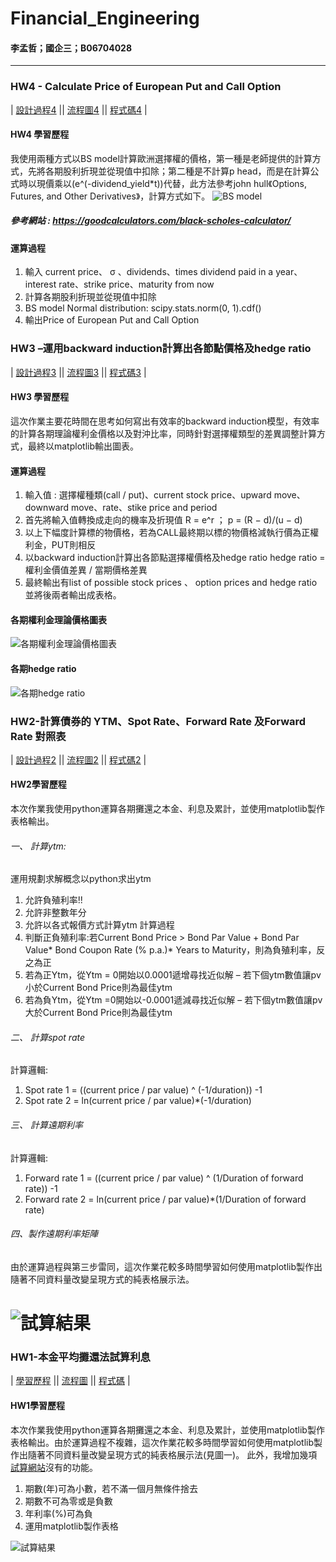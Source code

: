 # Financial_Engineering
#### 李孟哲；國企三；B06704028
*******
### HW4 - Calculate Price of European Put and Call Option
| [設計過程4][] || [流程圖4][] || [程式碼4][] |

  [設計過程4]:  https://github.com/mengjelee/Financial_Engineering/blob/master/hw4/HW4%E5%AD%B8%E7%BF%92%E6%AD%B7%E7%A8%8B.pdf  "設計過程4"
  [流程圖4]:  https://github.com/mengjelee/Financial_Engineering/blob/master/hw4/HW4%E6%B5%81%E7%A8%8B%E5%9C%96.pdf  "流程圖4"
  [程式碼4]:  https://github.com/mengjelee/Financial_Engineering/blob/master/hw4/hw4.ipynb    "程式碼4"
#### HW4 學習歷程
我使用兩種方式以BS model計算歐洲選擇權的價格，第一種是老師提供的計算方式，先將各期股利折現並從現值中扣除；第二種是不計算p head，而是在計算公式時以現價乘以(e^(-dividend_yield*t))代替，此方法參考john hull《Options, Futures, and Other Derivatives》，計算方式如下。
 ![BS model](https://github.com/mengjelee/Financial_Engineering/blob/master/hw4/2.png)
##### 參考網站 : https://goodcalculators.com/black-scholes-calculator/

#### 運算過程
1.	輸入 current price、 σ 、dividends、times dividend paid in a year、interest rate、strike price、maturity from now
2.	計算各期股利折現並從現值中扣除
3.	BS model
Normal distribution: scipy.stats.norm(0, 1).cdf()
4.	輸出Price of European Put and Call Option

### HW3 –運用backward induction計算出各節點價格及hedge ratio
| [設計過程3][] || [流程圖3][] || [程式碼3][] |

  [設計過程3]:  https://github.com/mengjelee/Financial_Engineering/blob/master/hw3/HW3%E5%AD%B8%E7%BF%92%E6%AD%B7%E7%A8%8B.pdf  "設計過程3"
  [流程圖3]:  https://github.com/mengjelee/Financial_Engineering/blob/master/hw3/HW3%E6%B5%81%E7%A8%8B%E5%9C%96.pdf  "流程圖3"
  [程式碼3]:  https://github.com/mengjelee/Financial_Engineering/blob/master/hw3/hw3.ipynb    "程式碼3"

#### HW3 學習歷程
這次作業主要花時間在思考如何寫出有效率的backward induction模型，有效率的計算各期理論權利金價格以及對沖比率，同時針對選擇權類型的差異調整計算方式，最終以matplotlib輸出圖表。

#### 運算過程
1.	輸入值 : 選擇權種類(call / put)、current stock price、upward move、downward move、rate、stike price and period
2.	首先將輸入值轉換成走向的機率及折現值
R = e^r ； p = (R − d)/(u − d)
3.	 以上下幅度計算標的物價格，若為CALL最終期以標的物價格減執行價為正權利金，PUT則相反
4.	以backward induction計算出各節點選擇權價格及hedge ratio
hedge ratio = 權利金價值差異 / 當期價格差異
5.	最終輸出有list of possible stock prices 、 option prices and hedge ratio並將後兩者輸出成表格。

#### 各期權利金理論價格圖表
![各期權利金理論價格圖表](https://github.com/mengjelee/Financial_Engineering/blob/master/hw3/%E5%90%84%E6%9C%9F%E6%AC%8A%E5%88%A9%E9%87%91%E7%90%86%E8%AB%96%E5%83%B9%E6%A0%BC.png)
#### 各期hedge ratio
![各期hedge ratio](https://github.com/mengjelee/Financial_Engineering/blob/master/hw3/%E5%90%84%E6%9C%9Fhedge%20ratio.png)


### HW2-計算債券的 YTM、Spot Rate、Forward Rate 及Forward Rate 對照表
| [設計過程2][] || [流程圖2][] || [程式碼2][] |

  [設計過程2]:  https://github.com/mengjelee/Financial_Engineering/blob/master/hw2/hw2%E8%A8%AD%E8%A8%88%E6%96%87%E4%BB%B6.pdf  "設計過程2"
  [流程圖2]:  https://github.com/mengjelee/Financial_Engineering/blob/master/hw2/HW2%E6%B5%81%E7%A8%8B%E5%9C%96.pdf  "流程圖2"
  [程式碼2]:  https://github.com/mengjelee/Financial_Engineering/blob/master/hw2/hw2.ipynb    "程式碼2"
  
#### HW2學習歷程
本次作業我使用python運算各期攤還之本金、利息及累計，並使用matplotlib製作表格輸出。

###### 一、	計算ytm: 
運用規劃求解概念以python求出ytm
1.	允許負殖利率!!
2.	允許非整數年分
3.	允許以各式報價方式計算ytm
計算過程
1.	判斷正負殖利率:若Current Bond Price > Bond Par Value + Bond Par Value* Bond Coupon Rate (% p.a.)* Years to Maturity，則為負殖利率，反之為正
2.	若為正Ytm，從Ytm = 0開始以0.0001遞增尋找近似解 – 若下個ytm數值讓pv小於Current Bond Price則為最佳ytm
3.	若為負Ytm，從Ytm =0開始以-0.0001遞減尋找近似解 – 若下個ytm數值讓pv大於Current Bond Price則為最佳ytm

###### 二、	計算spot rate
計算邏輯:
1.	Spot rate 1 = ((current price / par value) ^ (-1/duration)) -1
2.	Spot rate 2 = ln(current price / par value)*(-1/duration)

###### 三、	計算遠期利率
計算邏輯:
1.	Forward rate 1 = ((current price / par value) ^ (1/Duration of forward rate)) -1
2.	Forward rate 2 = ln(current price / par value)*(1/Duration of forward rate) 

###### 四、製作遠期利率矩陣
由於運算過程與第三步雷同，這次作業花較多時間學習如何使用matplotlib製作出隨著不同資料量改變呈現方式的純表格展示法。

![試算結果](https://github.com/mengjelee/Financial_Engineering/blob/master/hw2/forward_rate_matrix.png)
=========
### HW1-本金平均攤還法試算利息
| [學習歷程][] || [流程圖][] || [程式碼][] |

  [學習歷程]:  https://drive.google.com/file/d/1PqDCQObODw5D3BfJtN054Y4N8pyFAitc/view?usp=sharing  "學習歷程"
  [流程圖]:  https://drive.google.com/file/d/18R_u8MKJx4o-csnH3Z_6m7w2qulkm4C4/view?usp=sharing  "流程圖"
  [程式碼]:  https://github.com/mengjelee/Financial_Engineering/blob/master/hw1/hw1.ipynb    "程式碼"
  
#### HW1學習歷程
本次作業我使用python運算各期攤還之本金、利息及累計，並使用matplotlib製作表格輸出。由於運算過程不複雜，這次作業花較多時間學習如何使用matplotlib製作出隨著不同資料量改變呈現方式的純表格展示法(見圖一)。
此外，我增加幾項[試算網站][]沒有的功能。
1. 期數(年)可為小數，若不滿一個月無條件捨去
2. 期數不可為零或是負數
3. 年利率(%)可為負
4. 運用matplotlib製作表格

![試算結果](https://github.com/mengjelee/Financial_Engineering/blob/master/hw1/hw1.png)

  [試算網站]:  https://ttc.scu.org.tw/memdca1.htm    "本金平均攤還法試算利息試算網站"
